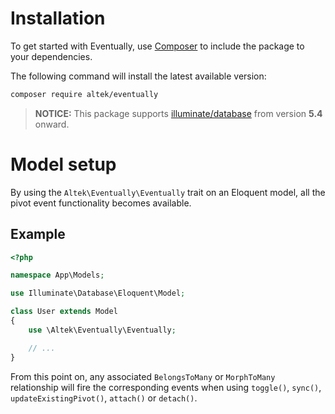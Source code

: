 # Installation
To get started with Eventually, use [Composer](https://getcomposer.org/doc/00-intro.md) to include the package to your dependencies.

The following command will install the latest available version:

```sh
composer require altek/eventually
```

> **NOTICE:** This package supports [illuminate/database](https://packagist.org/packages/illuminate/database) from version **5.4** onward.

# Model setup
By using the `Altek\Eventually\Eventually` trait on an Eloquent model, all the pivot event functionality becomes available.

## Example
```php
<?php

namespace App\Models;

use Illuminate\Database\Eloquent\Model;

class User extends Model
{
    use \Altek\Eventually\Eventually;

    // ...
}
```

From this point on, any associated `BelongsToMany` or `MorphToMany` relationship will fire the corresponding events when using `toggle()`, `sync()`, `updateExistingPivot()`, `attach()` or `detach()`.

